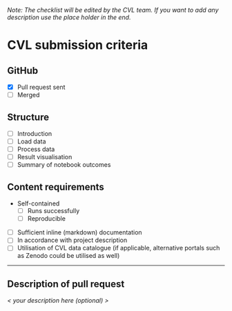 _Note: The checklist will be edited by the CVL team. If you want to add any description use the place holder in the end._
# CVL submission criteria

## GitHub
- [x] Pull request sent
- [ ] Merged

## Structure
- [ ] Introduction
- [ ] Load data
- [ ] Process data
- [ ] Result visualisation
- [ ] Summary of notebook outcomes

## Content requirements
- Self-contained
  - [ ] Runs successfully
  - [ ] Reproducible
- [ ] Sufficient inline (markdown) documentation
- [ ] In accordance with project description
- [ ] Utilisation of CVL data catalogue (if applicable, alternative portals such as Zenodo could be utilised as well)

---
## Description of pull request
_< your description here (optional) >_

